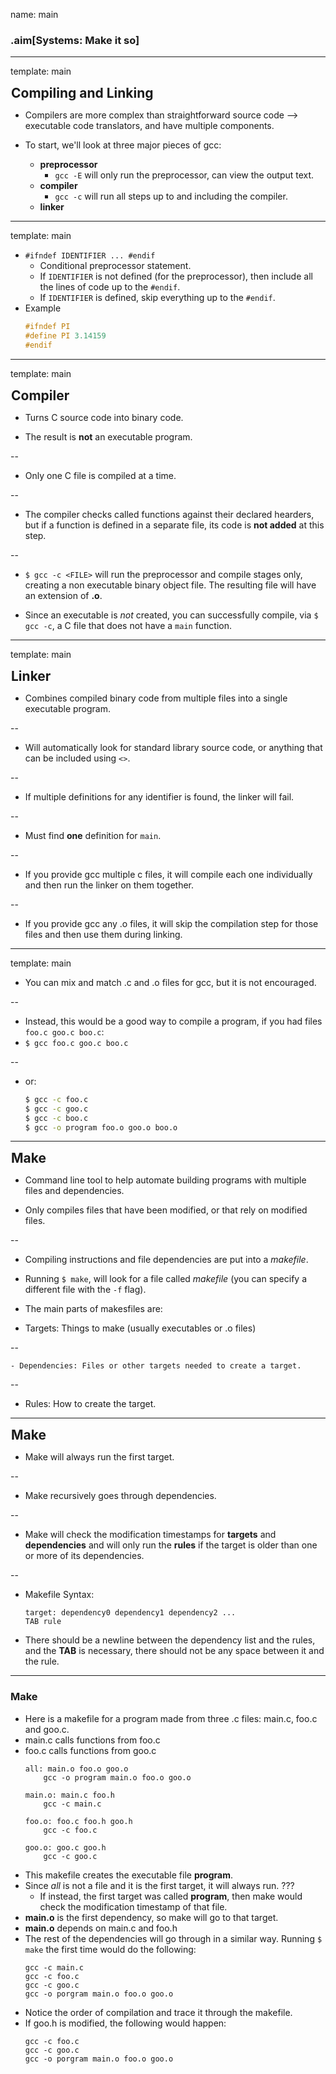 name: main

### .aim[Systems: Make it so]
<style>
.aim {
font-size: .75em;
border-bottom: 1px solid lightgray;
margin: 1px;
}
.remark-inline-code {
  background-color: lightgray;
  border-radius: 3px;
  padding-left: 2px;
  padding-right: 2px;
}
h4 {
font-size: 1.5em;
margin: 1px;
}
</style>
---
template: main

#### Compiling and Linking

* Compilers are more complex than straightforward source code --> executable code translators, and have multiple components.

* To start, we'll look at three major pieces of gcc:
  - __preprocessor__
    - `gcc -E` will only run the preprocessor, can view the output text.
  - __compiler__
    - `gcc -c` will run all steps up to and including the compiler.
  - __linker__

---
template: main

- `#ifndef IDENTIFIER ... #endif`
  - Conditional preprocessor statement.
  - If `IDENTIFIER` is not defined (for the preprocessor), then include all the lines of code up to the `#endif`.
  - If `IDENTIFIER` is defined, skip everything up to the `#endif`.
- Example
  ```C
  #ifndef PI
  #define PI 3.14159
  #endif
  ```

---
template: main

#### Compiler
- Turns C source code into binary code.

- The result is __not__ an executable program.

--

- Only one C file is compiled at a time.

--

- The compiler checks called functions against their declared hearders, but if a function is defined in a separate file, its code is __not added__ at this step.

--

- `$ gcc -c <FILE>` will run the preprocessor and compile stages only, creating a non executable binary object file. The resulting file will have an extension of __.o__.

- Since an executable is _not_ created, you can successfully compile, via `$ gcc -c`, a C file that does not have a `main` function.

---
template: main

#### Linker
- Combines compiled binary code from multiple files into a single executable program.

--

- Will automatically look for standard library source code, or anything that can be included using `<>`.

--

- If multiple definitions for any identifier is found, the linker will fail.

--

- Must find __one__ definition for `main`.

--

- If you provide gcc multiple c files, it will compile each one individually and then run the linker on them together.

--

- If you provide gcc any .o files, it will skip the compilation step for those files and then use them during linking.

---
template: main

- You can mix and match .c and .o files for gcc, but it is not encouraged.

--

- Instead, this would be a good way to compile a program, if you had files `foo.c goo.c boo.c`:
 - `$ gcc foo.c goo.c boo.c`

--
 - or:
    ```bash
    $ gcc -c foo.c
    $ gcc -c goo.c
    $ gcc -c boo.c
    $ gcc -o program foo.o goo.o boo.o
    ```

---

#### Make
  * Command line tool to help automate building programs with multiple files and dependencies.

  * Only compiles files that have been modified, or that rely on modified files.

--

  - Compiling instructions and file dependencies are put into a _makefile_.

  * Running `$ make`, will look for a file called _makefile_ (you can specify a different file with the `-f` flag).

  * The main parts of makesfiles are:

   * Targets: Things to make (usually executables or .o files)

--

    - Dependencies: Files or other targets needed to create a target.

--
   * Rules: How to create the target.

---
#### Make
- Make will always run the first target.

--
- Make recursively goes through dependencies.

--
- Make will check the modification timestamps for __targets__ and __dependencies__ and will only run the __rules__ if the target is older than one or more of its dependencies.

--
- Makefile Syntax:
  ```make
  target: dependency0 dependency1 dependency2 ...
  TAB rule
  ```
* There should be a newline between the dependency list and the rules, and the __TAB__ is necessary, there should not be any space between it and the rule.

---
### Make

  * Here is a makefile for a program made from three .c files: main.c, foo.c and goo.c.
   * main.c calls functions from foo.c
   * foo.c calls functions from goo.c
     ```make
     all: main.o foo.o goo.o
         gcc -o program main.o foo.o goo.o

     main.o: main.c foo.h
         gcc -c main.c

     foo.o: foo.c foo.h goo.h
         gcc -c foo.c

     goo.o: goo.c goo.h
         gcc -c goo.c
       ```
   * This makefile creates the executable file __program__.
   * Since _all_ is not a file and it is the first target, it will always run.
???
     * If instead, the first target was called __program__, then make would check the modification timestamp of that file.
   * __main.o__ is the first dependency, so make will go to that target.
   * __main.o__ depends on main.c and foo.h
   * The rest of the dependencies will go through in a similar way. Running `$ make` the first time would do the following:
     ```
     gcc -c main.c
     gcc -c foo.c
     gcc -c goo.c
     gcc -o porgram main.o foo.o goo.o
     ```
   * Notice the order of compilation and trace it through the makefile.
   * If goo.h is modified, the following would happen:
     ```
     gcc -c foo.c
     gcc -c goo.c
     gcc -o porgram main.o foo.o goo.o
     ```
